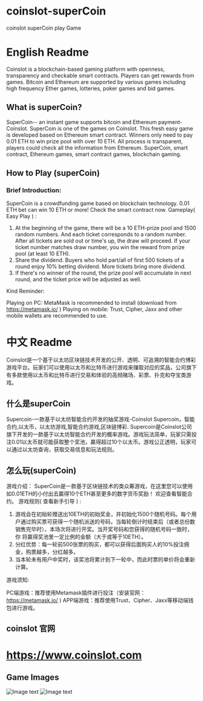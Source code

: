 # coinslot-superCoin
coinslot superCoin play Game

# English Readme
Coinslot is a blockchain-based gaming platform with openness, transparency and checkable smart contracts. Players can get rewards from games. Bitcoin and Ethereum are supported by various games including high frequency Ether games, lotteries, poker games and bid games.

## What is superCoin?
SuperCoin-- an instant game supports bitcoin and Ethereum payment- Coinslot.
SuperCoin is one of the games on Coinslot. This fresh easy game is developed based on Ethereum smart contract. Winners only need to pay 0.01 ETH to win prize pool with over 10 ETH. All process is transparent, players could check all the information from Ethereum.
SuperCoin, smart contract, Ethereum games, smart contract games, blockchain gaming.

## How to Play (superCoin)

### Brief Introduction:
SuperCoin is a crowdfunding game based on blockchain technology. 0.01 ETH bet can win 10 ETH or more! Check the smart contract now.
Gameplay( Easy Play ) :

1. At the beginning of the game, there will be a 10 ETH-prize pool and 1500 random numbers. And each ticket corresponds to a random number. After all tickets are sold out or time's up, the 		draw will proceed. If your ticket number matches draw number, you win the reward from prize pool (at least 10 ETH).
2. Share the dividend. Buyers who hold part/all of first 500 tickets of a round enjoy 10% betting dividend. More tickets bring more dividend.
3. If there's no winner of the round, the prize pool will accumulate in next round, and the ticket price will be adjusted as well.

Kind Reminder:

Playing on PC: MetaMask is recommended to install (download from https://metamask.io/ )
Playing on mobile: Trust, Cipher, Jaxx and other mobile wallets are recommended to use.

# 中文 Readme
Coinslot是一个基于以太坊区块链技术开发的公开、透明、可追溯的智能合约博彩游戏平台。玩家们可以使用以太币和比特币进行游戏来赚取对应的奖品，公司旗下有多款使用以太币和比特币进行交易和体验的高频赌场、彩票、扑克和夺宝类游戏。
## 什么是superCoin
Supercoin-一款基于以太坊智能合约开发的抽奖游戏-Coinslot
Supercoin，智能合约,以太币，以太坊游戏,智能合约游戏,区块链博彩.
Supercoin是Coinslot公司旗下开发的一款基于以太坊智能合约开发的概率游戏。游戏玩法简单，玩家只需投注0.01以太币就可能获取整个奖池，赢得超过10个以太币。游戏公正透明，玩家可以通过以太坊查询，获取交易信息和玩法规则。
## 怎么玩(superCoin)
游戏介绍：
SuperCoin是一款基于区块链技术的类众筹游戏，在这里您可以使用如0.01ETH的小付出去赢得10个ETH甚至更多的数字货币奖励！ 欢迎查看智能合约。
游戏规则( 查看新手引导 ) :

1. 游戏会在初始轮赠送出10ETH的初始奖金，并初始化1500个随机号码。每个用户通过购买票可获得一个随机派送的号码，当每轮倒计时结束后（或者总份数销售完毕时），本场次将进行开奖。当开奖号码和您获得的随机号码一致时，你		将赢得奖池里一定比例的金额（大于或等于10ETH）。
2. 分红优势：每一轮前500张票的购买，都可以获得后面购买人的10%投注佣金，购票越多，分红越多。
3. 当本轮未有用户中奖时，该奖池将累计到下一轮中，而此时票的单价将会重新计算。

游戏须知:

PC端游戏：推荐使用Metamask插件进行投注（安装官网： https://metamask.io/ )
APP端游戏：推荐使用Trust、Cipher、Jaxx等移动端钱包进行游戏。

## coinslot 官网
https://www.coinslot.com
===============================
## Game Images
![Image text](https://github.com/CoinslotBV/superCoin/blob/master/gameImg/supercoin1.png)
![Image text](https://github.com/CoinslotBV/superCoin/blob/master/gameImg/supercoin2.png)


